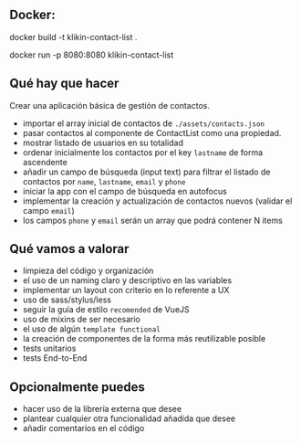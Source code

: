 ## Docker: 
docker build -t klikin-contact-list .

docker run -p 8080:8080 klikin-contact-list



## Qué hay que hacer
Crear una aplicación básica de gestión de contactos.

- importar el array inicial de contactos de `./assets/contacts.json`
- pasar contactos al componente de ContactList como una propiedad.
- mostrar listado de usuarios en su totalidad
- ordenar inicialmente los contactos por el key `lastname` de forma ascendente
- añadir un campo de búsqueda (input text) para filtrar el listado de contactos por `name`, `lastname`, `email` y `phone`
- iniciar la app con el campo de búsqueda en autofocus
- implementar la creación y actualización de contactos nuevos (validar el campo `email`)
- los campos `phone` y `email` serán un array que podrá contener N items

## Qué vamos a valorar
- limpieza del código y organización
- el uso de un naming claro y descriptivo en las variables
- implementar un layout con criterio en lo referente a UX
- uso de sass/stylus/less
- seguir la guía de estilo `recomended` de VueJS
- uso de mixins de ser necesario
- el uso de algún `template functional`
- la creación de componentes de la forma más reutilizable posible
- tests unitarios
- tests End-to-End

## Opcionalmente puedes
- hacer uso de la librería externa que desee
- plantear cualquier otra funcionalidad añadida que desee
- añadir comentarios en el código
